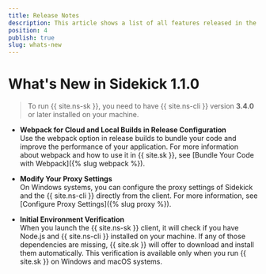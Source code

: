 ```yaml
---
title: Release Notes
description: This article shows a list of all features released in the latest version of Sidekick.
position: 4
publish: true
slug: whats-new
---
```


# What's New in Sidekick 1.1.0

> To run {{ site.ns-sk }}, you need to have {{ site.ns-cli }} version **3.4.0** or later installed on your machine. 

* **Webpack for Cloud and Local Builds in Release Configuration**<br/>
Use the webpack option in release builds to bundle your code and improve the performance of your application. For more information about webpack and how to use it in {{ site.sk }}, see [Bundle Your Code with Webpack]({% slug webpack %}). 

* **Modify Your Proxy Settings**<br/>
On Windows systems, you can configure the proxy settings of Sidekick and the {{ site.ns-cli }} directly from the client. For more information, see [Configure Proxy Settings]({% slug proxy %}). 

* **Initial Environment Verification**<br/> 
When you launch the {{ site.ns-sk }} client, it will check if you have Node.js and {{ site.ns-cli }} installed on your machine. If any of those dependencies are missing, {{ site.sk }} will offer to download and install them automatically. This verification is available only when you run {{ site.sk }} on Windows and macOS systems.




	
